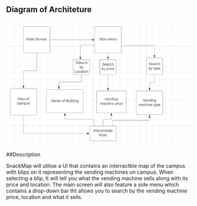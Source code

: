 ## Diagram of Architeture

![Thing](\doc\images\ArchitectureSAD.png?raw=true)


##Description

SnackMap will utilise a UI that contains an interractble map of the campus with blips on it representing the vending machines on campus.
When selecting a blip, It will tell you what the vending machine sells along with its price and location. 
The main screen will also feature a side menu which contains a drop-down bar tht allows you to search by the vending machine price, location and what it sells.
